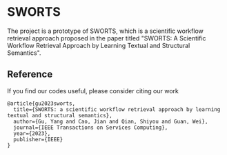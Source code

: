 # SWORTS
The project is a prototype of SWORTS, which is a scientific workflow retrieval approach 
proposed in the paper titled "SWORTS: A Scientific Workflow Retrieval Approach by Learning 
Textual and Structural Semantics".

## Reference

If you find our codes useful, please consider citing our work

```
@article{gu2023sworts,
  title={SWORTS: a scientific workflow retrieval approach by learning textual and structural semantics},
  author={Gu, Yang and Cao, Jian and Qian, Shiyou and Guan, Wei},
  journal={IEEE Transactions on Services Computing},
  year={2023},
  publisher={IEEE}
}
```